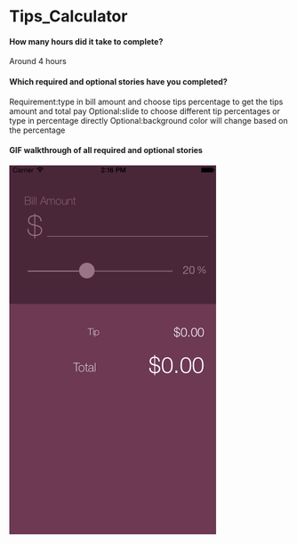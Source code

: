 Tips_Calculator
===============
#### How many hours did it take to complete?

Around 4 hours

#### Which required and optional stories have you completed?
 
Requirement:type in bill amount and choose tips percentage to get the tips amount and total pay
Optional:slide to choose different tip percentages or type in percentage directly
Optional:background color will change based on the percentage

#### GIF walkthrough of all required and optional stories

![Demo](https://raw.githubusercontent.com/xixihalu/Tips_Calculator/master/Demo.gif)
